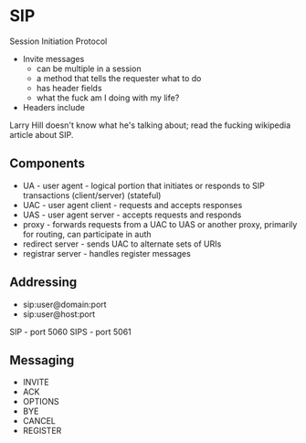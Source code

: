# SIP

Session Initiation Protocol

* Invite messages
	* can be multiple in a session
	* a method that tells the requester what to do
	* has header fields
	* what the fuck am I doing with my life?
* Headers include 

Larry Hill doesn't know what he's talking about; read the fucking wikipedia article about SIP.

## Components

* UA - user agent - logical portion that initiates or responds to SIP transactions (client/server) (stateful)
* UAC - user agent client - requests and accepts responses
* UAS - user agent server - accepts requests and responds
* proxy - forwards requests from a UAC to UAS or another proxy, primarily for routing, can participate in auth
* redirect server - sends UAC to alternate sets of URIs
* registrar server - handles register messages

## Addressing

* sip:user@domain:port
* sip:user@host:port

SIP - port 5060
SIPS - port 5061

## Messaging

* INVITE
* ACK
* OPTIONS
* BYE
* CANCEL
* REGISTER